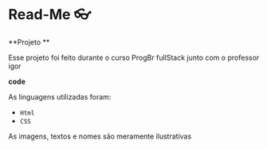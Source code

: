 # Read-Me :eyeglasses:

**Projeto **

Esse projeto foi feito durante o curso ProgBr fullStack junto com o professor igor

**code**

As linguagens utilizadas foram:

- `Html`
- `CSS`

As imagens, textos e nomes são meramente ilustrativas